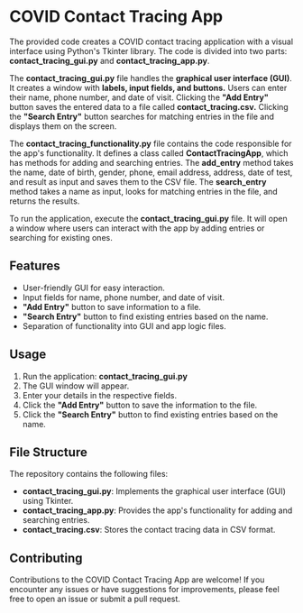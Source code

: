 # COVID Contact Tracing App
The provided code creates a COVID contact tracing application with a visual interface using Python's Tkinter library. The code is divided into two parts: **contact_tracing_gui.py** and **contact_tracing_app.py**.

The **contact_tracing_gui.py** file handles the **graphical user interface (GUI)**. It creates a window with **labels, input fields, and buttons.** Users can enter their name, phone number, and date of visit. Clicking the **"Add Entry"** button saves the entered data to a file called **contact_tracing.csv.** Clicking the **"Search Entry"** button searches for matching entries in the file and displays them on the screen.

The **contact_tracing_functionality.py** file contains the code responsible for the app's functionality. It defines a class called **ContactTracingApp**, which has methods for adding and searching entries. The **add_entry** method takes the name, date of birth, gender, phone, email address, address, date of test, and result as input and saves them to the CSV file. The **search_entry** method takes a name as input, looks for matching entries in the file, and returns the results.

To run the application, execute the **contact_tracing_gui.py** file. It will open a window where users can interact with the app by adding entries or searching for existing ones.

## Features
- User-friendly GUI for easy interaction.
- Input fields for name, phone number, and date of visit.
- **"Add Entry"** button to save information to a file.
- **"Search Entry"** button to find existing entries based on the name.
- Separation of functionality into GUI and app logic files.

## Usage
1. Run the application: **contact_tracing_gui.py**
2. The GUI window will appear.
3. Enter your details in the respective fields.
4. Click the **"Add Entry"** button to save the information to the file.
5. Click the **"Search Entry"** button to find existing entries based on the name.

## File Structure
The repository contains the following files:
- **contact_tracing_gui.py**: Implements the graphical user interface (GUI) using Tkinter.
- **contact_tracing_app.py**: Provides the app's functionality for adding and searching entries.
- **contact_tracing.csv**: Stores the contact tracing data in CSV format.

## Contributing
Contributions to the COVID Contact Tracing App are welcome! If you encounter any issues or have suggestions for improvements, please feel free to open an issue or submit a pull request.
